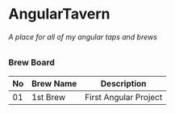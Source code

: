 # AngularTavern

###### A place for all of my angular taps and brews

### Brew Board

| No  | Brew Name | Description           |
| --- | --------- | --------------------- |
| 01  | 1st Brew  | First Angular Project |

